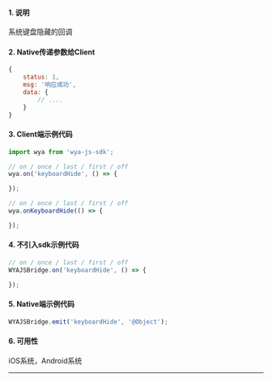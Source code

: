 #### 1. 说明

系统键盘隐藏的回调

#### 2. Native传递参数给Client

```javascript
{
	status: 1,
	msg: '响应成功',
	data: {
		// ....
	}
}
```

#### 3. Client端示例代码

```javascript
import wya from 'wya-js-sdk';

// on / once / last / first / off
wya.on('keyboardHide', () => {

});

// on / once / last / first / off
wya.onKeyboardHide(() => {

});
```

#### 4. 不引入sdk示例代码

```javascript
// on / once / last / first / off
WYAJSBridge.on('keyboardHide', () => {

});
```

#### 5. Native端示例代码

```javascript
WYAJSBridge.emit('keyboardHide', '@Object');
```

#### 6. 可用性

iOS系统，Android系统

---------

